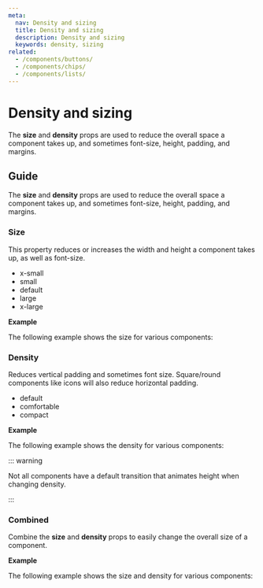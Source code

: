 ```yaml
---
meta:
  nav: Density and sizing
  title: Density and sizing
  description: Density and sizing
  keywords: density, sizing
related:
  - /components/buttons/
  - /components/chips/
  - /components/lists/
---
```


# Density and sizing

The **size** and **density** props are used to reduce the overall space a component takes up, and sometimes font-size, height, padding, and margins.

<PageFeatures />

<PromotedEntry />

## Guide

The **size** and **density** props are used to reduce the overall space a component takes up, and sometimes font-size, height, padding, and margins.

### Size

This property reduces or increases the width and height a component takes up, as well as font-size.

- x-small
- small
- default
- large
- x-large

**Example**

The following example shows the size for various components:

<ExamplesExample file="concepts/size" preview />

### Density

Reduces vertical padding and sometimes font size. Square/round components like icons will also reduce horizontal padding.

- default
- comfortable
- compact

**Example**

The following example shows the density for various components:

<ExamplesExample file="concepts/density" preview />

::: warning

Not all components have a default transition that animates height when changing density.

:::

### Combined

Combine the **size** and **density** props to easily change the overall size of a component.

**Example**

The following example shows the size and density for various components:

<ExamplesExample file="concepts/density-and-size" preview />
